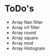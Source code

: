 # ToDo's

* Array Nan filter
* Array inf filter
* Array round
* Array square
* Array mod
* Array Histogram
